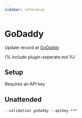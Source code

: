 ```yaml
---
sidebar: reference
---
```


# GoDaddy
Update record at [GoDaddy](https://www.godaddy.com/)

{% include plugin-seperate.md %}

## Setup
Requires an API key

## Unattended 
`--validation godaddy --apikey ***`